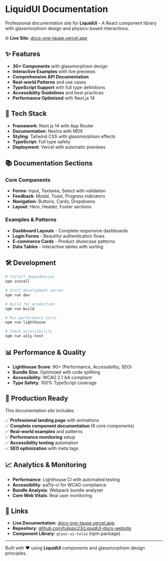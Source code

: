 # LiquidUI Documentation

Professional documentation site for **LiquidUI** - A React component library with glassmorphism design and physics-based interactions.

🌐 **Live Site**: [docs-one-taupe.vercel.app](https://docs-one-taupe.vercel.app)

## ✨ Features

- **30+ Components** with glassmorphism design
- **Interactive Examples** with live previews
- **Comprehensive API Documentation**
- **Real-world Patterns** and use cases
- **TypeScript Support** with full type definitions
- **Accessibility Guidelines** and best practices
- **Performance Optimized** with Next.js 14

## 🚀 Tech Stack

- **Framework**: Next.js 14 with App Router
- **Documentation**: Nextra with MDX
- **Styling**: Tailwind CSS with glassmorphism effects
- **TypeScript**: Full type safety
- **Deployment**: Vercel with automatic previews

## 📚 Documentation Sections

### Core Components
- **Forms**: Input, Textarea, Select with validation
- **Feedback**: Modal, Toast, Progress indicators
- **Navigation**: Buttons, Cards, Dropdowns
- **Layout**: Hero, Header, Footer sections

### Examples & Patterns
- **Dashboard Layouts** - Complete responsive dashboards
- **Login Forms** - Beautiful authentication flows
- **E-commerce Cards** - Product showcase patterns
- **Data Tables** - Interactive tables with sorting

## 🛠️ Development

```bash
# Install dependencies
npm install

# Start development server
npm run dev

# Build for production
npm run build

# Run performance tests
npm run lighthouse

# Check accessibility
npm run a11y-test
```

## 📊 Performance & Quality

- **Lighthouse Score**: 90+ (Performance, Accessibility, SEO)
- **Bundle Size**: Optimized with code splitting
- **Accessibility**: WCAG 2.1 AA compliant
- **Type Safety**: 100% TypeScript coverage

## 🎯 Production Ready

This documentation site includes:

✅ **Professional landing page** with animations  
✅ **Complete component documentation** (6 core components)  
✅ **Real-world examples** and patterns  
✅ **Performance monitoring** setup  
✅ **Accessibility testing** automation  
✅ **SEO optimization** with meta tags  

## 📈 Analytics & Monitoring

- **Performance**: Lighthouse CI with automated testing
- **Accessibility**: pa11y-ci for WCAG compliance
- **Bundle Analysis**: Webpack bundle analyzer
- **Core Web Vitals**: Real user monitoring

## 🔗 Links

- **Live Documentation**: [docs-one-taupe.vercel.app](https://docs-one-taupe.vercel.app)
- **Repository**: [github.com/tuliopc23/LiquidUI-docs-website](https://github.com/tuliopc23/LiquidUI-docs-website)
- **Component Library**: `glass-ui-tulio` (npm package)

---

Built with ❤️ using **LiquidUI** components and glassmorphism design principles.
